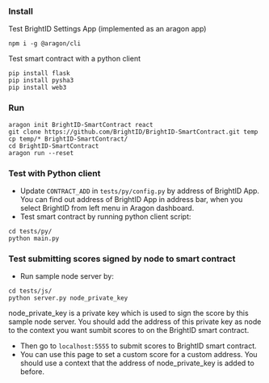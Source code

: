 ### Install

Test BrightID Settings App (implemented as an aragon app)
```
npm i -g @aragon/cli
```

Test smart contract with a python client
```
pip install flask
pip install pysha3
pip install web3
```

### Run

```
aragon init BrightID-SmartContract react
git clone https://github.com/BrightID/BrightID-SmartContract.git temp
cp temp/* BrightID-SmartContract/
cd BrightID-SmartContract
aragon run --reset
```

### Test with Python client

* Update `CONTRACT_ADD` in `tests/py/config.py` by address of BrightID App. You can find out address of BrightID App in address bar, when you select BrightID from left menu in Aragon dashboard.
* Test smart contract by running python client script:

```
cd tests/py/
python main.py
```

### Test submitting scores signed by node to smart contract

* Run sample node server by:

```
cd tests/js/
python server.py node_private_key      
```
node_private_key is a private key which is used to sign the score by this sample node server. You should add the address of this private key as node to the context you want sumbit scores to on the BrightID smart contract.

* Then go to `localhost:5555` to submit scores to BrightID smart contract.
* You can use this page to set a custom score for a custom address. You should use a context that the address of node_private_key is added to before.
